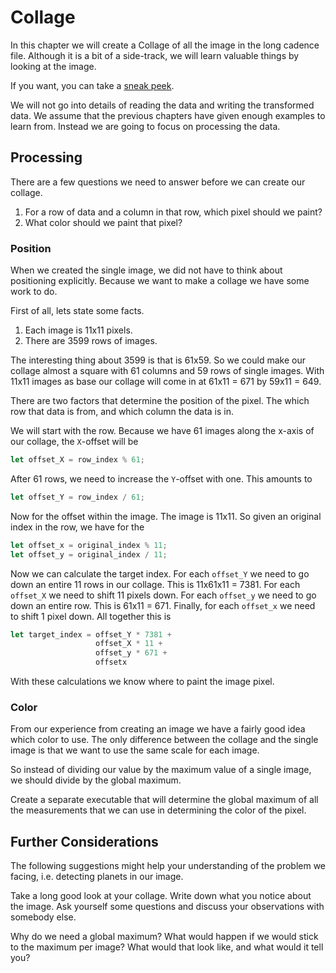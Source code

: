 # Collage
In this chapter we will create a Collage of all the image in the long cadence
file. Although it is a bit of a side-track, we will learn valuable things by
looking at the image.

If you want, you can take a [sneak peek](image/collage.png).

We will not go into details of reading the data and writing the transformed
data. We assume that the previous chapters have given enough examples to learn
from. Instead we are going to focus on processing the data.

## Processing
There are a few questions we need to answer before we can create our collage.

1. For a row of data and a column in that row, which pixel should we paint?
2. What color should we paint that pixel?

### Position
When we created the single image, we did not have to think about positioning
explicitly. Because we want to make a collage we have some work to do.

First of all, lets state some facts.

1. Each image is 11x11 pixels.
2. There are 3599 rows of images.

The interesting thing about 3599 is that is 61x59. So we could make our collage
almost a square with 61 columns and 59 rows of single images. With 11x11 images
as base our collage will come in at 61x11 = 671 by 59x11 = 649.

There are two factors that determine the position of the pixel. The which row
that data is from, and which column the data is in.

We will start with the row. Because we have 61 images along the x-axis of our
collage, the `X`-offset will be

```rust
let offset_X = row_index % 61;
```

After 61 rows, we need to increase the `Y`-offset with one. This amounts to

```rust
let offset_Y = row_index / 61;
```

Now for the offset within the image. The image is 11x11. So given an original
index in the row, we have for the 

```rust
let offset_x = original_index % 11;
let offset_y = original_index / 11;
```

Now we can calculate the target index. For each `offset_Y` we need to go down an
entire 11 rows in our collage. This is 11x61x11 = 7381. For each `offset_X` we
need to shift 11 pixels down. For each `offset_y` we need to go down an entire
row. This is 61x11 = 671. Finally, for each `offset_x` we need to shift 1 pixel
down. All together this is

```rust
let target_index = offset_Y * 7381 +
                   offset_X * 11 +
                   offset_y * 671 +
                   offsetx
```

With these calculations we know where to paint the image pixel.

### Color
From our experience from creating an image we have a fairly good idea which
color to use. The only difference between the collage and the single image is
that we want to use the same scale for each image.

So instead of dividing our value by the maximum value of a single image, we
should divide by the global maximum.

Create a separate executable that will determine the global maximum of all the
measurements that we can use in determining the color of the pixel.

## Further Considerations
The following suggestions might help your understanding of the problem we
facing, i.e. detecting planets in our image.

Take a long good look at your collage. Write down what you notice about the
image. Ask yourself some questions and discuss your observations with somebody
else. 

Why do we need a global maximum? What would happen if we would stick to the
maximum per image? What would that look like, and what would it tell you?
